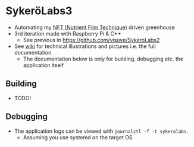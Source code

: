 # SykeröLabs3

- Automating my [NFT (Nutrient Film Technique)](https://en.wikipedia.org/wiki/Nutrient_film_technique) driven greenhouse
- 3rd iteration made with Raspberry Pi & C++
	- See previous in https://github.com/visuve/SykeroLabs2
- See [wiki](https://github.com/visuve/SykeroLabs3/wiki) for technical illustrations and pictures i.e. the full documentation
	- The documentation below is only for building, debugging etc. the application itself

## Building

- TODO!

## Debugging

- The application logs can be viewed with ``journalctl -f -t sykerolabs``.
	- Assuming you use systemd on the target OS
